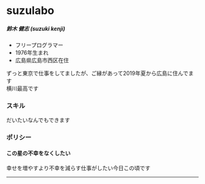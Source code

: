 # suzulabo

##### 鈴木 健志 (suzuki kenji)

* フリープログラマー
* 1976年生まれ
* 広島県広島市西区在住

ずっと東京で仕事をしてましたが、ご縁があって2019年夏から広島に住んでます  
横川最高です  

### スキル

だいたいなんでもできます

### ポリシー

#### この星の不幸をなくしたい

幸せを増やすより不幸を減らす仕事がしたい今日この頃です

---

<div class="contact">
<a href="https://github.com/suzulabo"><ion-icon name="logo-github"></ion-icon></a>
<a href="mailto:kenji.suzuki@suzulabo.net"><ion-icon name="mail"></ion-icon></a>
</div>
